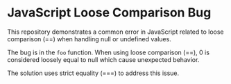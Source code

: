 # JavaScript Loose Comparison Bug
This repository demonstrates a common error in JavaScript related to loose comparison (==) when handling null or undefined values.

The bug is in the `foo` function.  When using loose comparison (==), 0 is considered loosely equal to null which cause unexpected behavior. 

The solution uses strict equality (===) to address this issue.